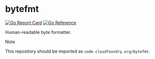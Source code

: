 # bytefmt
[![Go Report Card](https://goreportcard.com/badge/code.cloudfoundry.org/bytefmt)](https://goreportcard.com/report/code.cloudfoundry.org/bytefmt)
[![Go Reference](https://pkg.go.dev/badge/code.cloudfoundry.org/bytefmt.svg)](https://pkg.go.dev/code.cloudfoundry.org/bytefmt)

Human-readable byte formatter.

> [!NOTE]
>
> This repository should be imported as `code.cloudfoundry.org/bytefmt`.
